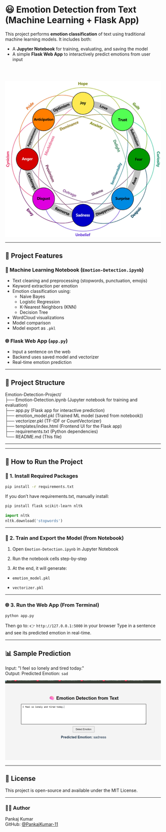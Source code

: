 # 😃 Emotion Detection from Text (Machine Learning + Flask App)

This project performs **emotion classification** of text using traditional machine learning models. It includes both:

- A **Jupyter Notebook** for training, evaluating, and saving the model
- A simple **Flask Web App** to interactively predict emotions from user input
<br>
<br>

  ![Emotion UI](assests/emotion.png)

---

## 📌 Project Features

### 🧪 Machine Learning Notebook (`Emotion-Detection.ipynb`)
- Text cleaning and preprocessing (stopwords, punctuation, emojis)
- Keyword extraction per emotion
- Emotion classification using:
  - Naive Bayes
  - Logistic Regression
  - K-Nearest Neighbors (KNN)
  - Decision Tree
- WordCloud visualizations
- Model comparison
- Model export as `.pkl`

### 🌐 Flask Web App (`app.py`)
- Input a sentence on the web
- Backend uses saved model and vectorizer
- Real-time emotion prediction

---

## 📁 Project Structure

Emotion-Detection-Project/<br>
├── Emotion-Detection.ipynb  (Jupyter notebook for training and evaluation)<br>
├── app.py  (Flask app for interactive prediction)<br>
├── emotion_model.pkl  (Trained ML model (saved from notebook))<br>
├── vectorizer.pkl  (TF-IDF or CountVectorizer)<br>
├── templates/index.html  (Frontend UI for the Flask app)<br>
├── requirements.txt  (Python dependencies)<br>
└── README.md  (This file)<br>

---


---

## 🚀 How to Run the Project

### 🔧 1. Install Required Packages

```bash
pip install -r requirements.txt
```
If you don’t have requirements.txt, manually install:
```bash
pip install flask scikit-learn nltk
```
```python
import nltk
nltk.download('stopwords')
```

---
### 🧠 2. Train and Export the Model (from Notebook)
1. Open `Emotion-Detection.ipynb` in Jupyter Notebook

2. Run the notebook cells step-by-step

3. At the end, it will generate:

  - `emotion_model.pkl`

  - `vectorizer.pkl`


---

### 🌐 3. Run the Web App (From Terminal)
```bash
python app.py
```
Then go to:
👉 `http://127.0.0.1:5000` in your browser
Type in a sentence and see its predicted emotion in real-time.

---

## 📊 Sample Prediction
Input: "I feel so lonely and tired today."<br>
Output: Predicted Emotion: `sad`

![Web UI](assests/web-ui.png)

---

## 📄 License
This project is open-source and available under the MIT License.

---
### 🙋‍♂️ Author
Pankaj Kumar<br>
GitHub: [@PankajKumar-11](https://github.com/PankajKumar-11)



